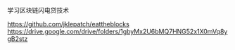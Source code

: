 学习区块链闪电贷技术

https://github.com/jklepatch/eattheblocks
https://drive.google.com/drive/folders/1gbyMx2U6bMQ7HNG52x1X0mVq8ygB2stz
